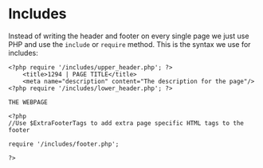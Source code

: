 Includes
========

Instead of writing the header and footer on every single page we just use PHP and use the `include` or `require` method.
This is the syntax we use for includes:

```HTML+PHP
<?php require '/includes/upper_header.php'; ?>
    <title>1294 | PAGE TITLE</title>
    <meta name="description" content="The description for the page"/>
<?php require '/includes/lower_header.php'; ?>

THE WEBPAGE

<?php
//Use $ExtraFooterTags to add extra page specific HTML tags to the footer

require '/includes/footer.php';

?>

```
